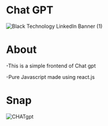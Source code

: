 # Chat GPT
![Black Technology LinkedIn Banner (1)](https://user-images.githubusercontent.com/103346687/235601945-df141725-bc96-405e-8cb5-29789499ce31.png)

# About
-This is a simple frontend of Chat gpt

-Pure Javascript made using react.js

# Snap
![CHATgpt](https://user-images.githubusercontent.com/103346687/235724324-eb233dda-630f-409f-b978-210c85bfd714.JPG)

